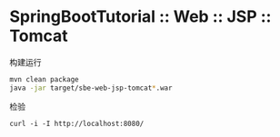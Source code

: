 # SpringBootTutorial :: Web :: JSP :: Tomcat

构建运行

```bash
mvn clean package
java -jar target/sbe-web-jsp-tomcat*.war
```

检验

```
curl -i -I http://localhost:8080/
```
